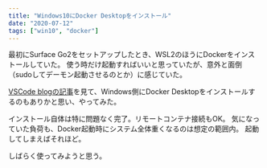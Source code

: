 ```yaml
---
title: "Windows10にDocker Desktopをインストール"
date: "2020-07-12"
tags: ["win10", "docker"]
---
```


最初にSurface Go2をセットアップしたとき、WSL2のほうにDockerをインストールしていた。
使う時だけ起動すればいいと思っていたが、意外と面倒（sudoしてデーモン起動させるのとか）に感じていた。

[VSCode blogの記事](https://code.visualstudio.com/blogs/2020/07/01/containers-wsl)を見て、Windows側にDocker Desktopをインストールするのもありかと思い、やってみた。

インストール自体は特に問題なく完了。リモートコンテナ接続もOK。
気になっていた負荷も、Docker起動時にシステム全体重くなるのは想定の範囲内。
起動してしまえばそれほど。

しばらく使ってみようと思う。
